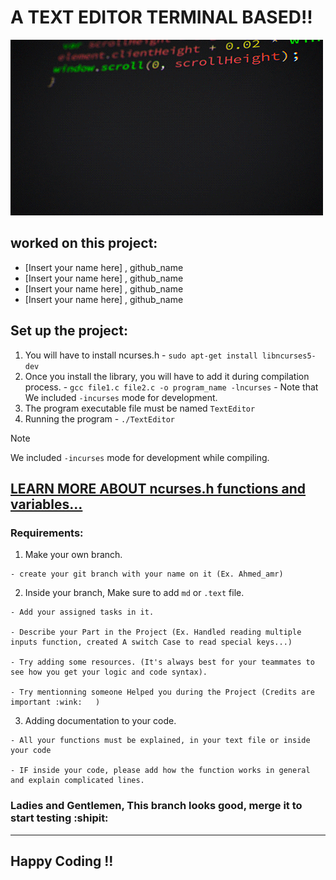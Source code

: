 # A TEXT EDITOR TERMINAL BASED!!

![Coding](./giphy.gif)


## worked on this project:

  - [Insert your name here] , github_name
  - [Insert your name here] , github_name
  - [Insert your name here] , github_name
  - [Insert your name here] , github_name

## Set up the project:
  1. You will have to install ncurses.h
    - `sudo apt-get install libncurses5-dev`
  2. Once you install the library, you will have to add it during compilation process.
    - `gcc file1.c file2.c -o program_name -lncurses`
    - Note that We included `-incurses` mode for development.
  3. The program executable file must be named `TextEditor`
  4. Running the program
    - `./TextEditor`
> [!NOTE]
> We included `-incurses` mode for development while compiling.

[LEARN MORE ABOUT ncurses.h functions and variables...](https://poe.com/s/mH2TpYKyzHMC2NLB1Ois)
------

### Requirements:

  1. Make your own branch.

    - create your git branch with your name on it (Ex. Ahmed_amr)

  2. Inside your branch, Make sure to add `md` or `.text` file.

    - Add your assigned tasks in it.

    - Describe your Part in the Project (Ex. Handled reading multiple inputs function, created A switch Case to read special keys...)

    - Try adding some resources. (It's always best for your teammates to see how you get your logic and code syntax).

    - Try mentionning someone Helped you during the Project (Credits are important :wink:	)

  3. Adding documentation to your code.

    - All your functions must be explained, in your text file or inside your code

    - IF inside your code, please add how the function works in general and explain complicated lines.

  ### Ladies and Gentlemen, This branch looks good, merge it to start testing :shipit: 

----------

## Happy Coding !!


